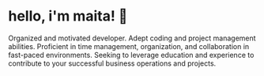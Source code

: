 # hello, i'm maita! 💐

Organized and motivated developer. Adept coding and project management abilities. Proficient in time management, organization, and collaboration in fast-paced environments. Seeking to leverage education and experience to contribute to your successful business operations and projects. 
